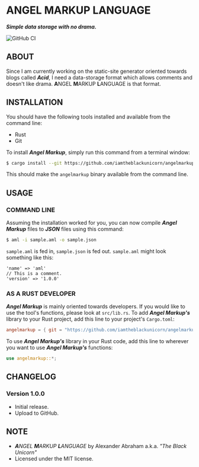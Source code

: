 # **A**NGEL **M**ARKUP **L**ANGUAGE

***Simple data storage with no drama.***

![GitHub CI](https://github.com/iamtheblackunicorn/angelmarkup/actions/workflows/rust.yml/badge.svg)

## ABOUT

Since I am currently working on the static-site generator oriented towards blogs called ***Acid***, I need a data-storage format which allows comments and doesn't like drama. **A**NGEL **M**ARKUP **L**ANGUAGE is that format.

## INSTALLATION

You should have the following tools installed and available from the command line:

- Rust
- Git

To install ***Angel Markup***, simply run this command from a terminal window:

```bash
$ cargo install --git https://github.com/iamtheblackunicorn/angelmarkup
```

This should make the `angelmarkup` binary available from the command line.

## USAGE

### COMMAND LINE

Assuming the installation worked for you, you can now compile ***Angel Markup*** files to ***JSON*** files using this command:

```bash
$ aml -i sample.aml -o sample.json
```

`sample.aml` is fed in, `sample.json` is fed out. `sample.aml` might look something like this:

```text
'name' => 'aml'
// This is a comment.
'version' => '1.0.0'
```

### AS A RUST DEVELOPER

***Angel Markup*** is mainly oriented towards developers. If you would like to use the tool's functions, please look at `src/lib.rs`.
To add ***Angel Markup's*** library to your Rust project, add this line to your project's `Cargo.toml`:

```TOML
angelmarkup = { git = "https://github.com/iamtheblackunicorn/angelmarkup", version = "1.0.0" }
```

To use ***Angel Markup's*** library in your Rust code, add this line to wherever you want to use ***Angel Markup's*** functions:

```Rust
use angelmarkup::*;
```

## CHANGELOG

### Version 1.0.0

- Initial release.
- Upload to GitHub.

## NOTE

- ***A**NGEL **M**ARKUP **L**ANGUAGE* by Alexander Abraham a.k.a. *"The Black Unicorn"*
- Licensed under the MIT license.

